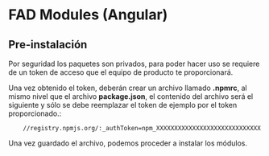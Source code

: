 # FAD Modules (Angular)

## Pre-instalación

Por seguridad los paquetes son privados, para poder hacer uso se requiere de un token de acceso que el equipo de producto te proporcionará.

Una vez obtenido el token, deberán crear un archivo llamado **.npmrc**, al mismo nivel que el archivo **package.json**, el contenido del archivo será el siguiente y sólo se debe reemplazar el token de ejemplo por el token proporcionado.:

``` console
	//registry.npmjs.org/:_authToken=npm_XXXXXXXXXXXXXXXXXXXXXXXXXXXXX
``` 

Una vez guardado el archivo, podemos proceder a instalar los módulos.
